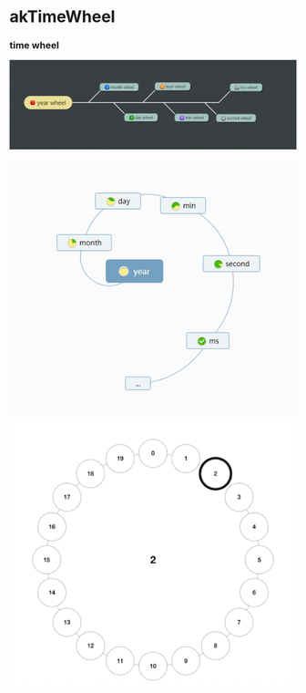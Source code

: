 # akTimeWheel
### time wheel

![avatar](https://github.com/Peakchen/akTimeWheel/blob/main/pic/1.png)

![avatar](https://github.com/Peakchen/akTimeWheel/blob/main/pic/2.png)

![avatar](https://github.com/Peakchen/akTimeWheel/blob/main/pic/timewheel.gif)